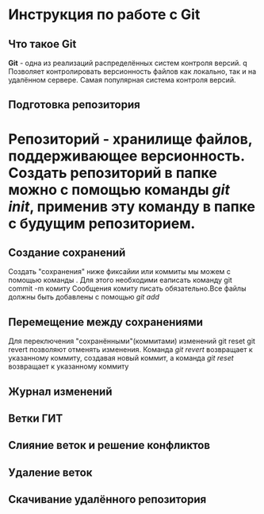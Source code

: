 # Инструкция по работе с Git

## Что такое Git
**Git** - одна из реализаций распределённых систем контроля версий. q
Позволяет контролировать версионность файлов как локально, так и на удалённом сервере. Самая популярная система контроля версий.
## Подготовка репозитория

**Репозиторий** - хранилище файлов, поддерживающее версионность. Создать репозиторий в папке можно с помощью команды *git init*, применив эту команду в папке с будущим репозиторием.
=======

## Создание сохранений
Создать "сохранения" ниже фиксайии или коммиты мы можем с помощью команды  . Для этого необходими еаписать команду  git commit -m комиту Сообщения комиту писать обязательно.Все файлы должны быть добавлены с помощью *git add*
## Перемещение между сохранениями
Для переключения "сохранёнными"(коммитами) изменений
git reset git revert позволяют отменять изменения. Команда *git revert* возвращает к указанному коммиту, создавая новый коммит, а команда *git reset* возвращает к указанному коммиту
## Журнал изменений
## Ветки ГИТ
## Слияние веток и решение конфликтов
## Удаление веток
## Скачивание удалённого репозитория
## 